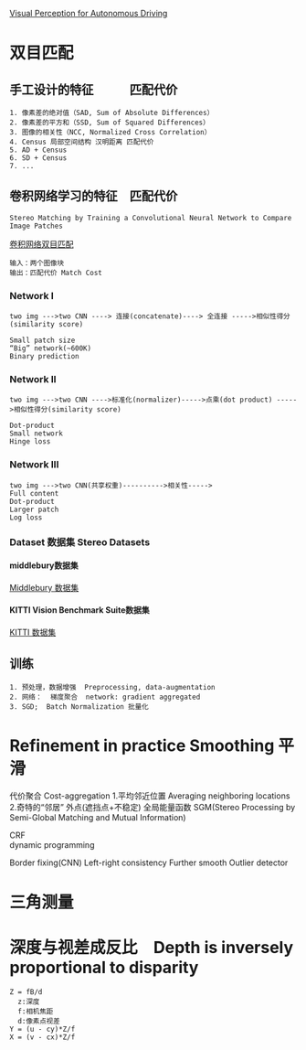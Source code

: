 [Visual Perception for Autonomous Driving](http://www.cs.toronto.edu/~urtasun/courses/CSC2541/CSC2541_Winter16.html)
# 双目匹配
## 手工设计的特征　　　匹配代价 　
    1. 像素差的绝对值（SAD, Sum of Absolute Differences） 
    2. 像素差的平方和（SSD, Sum of Squared Differences）
    3. 图像的相关性（NCC, Normalized Cross Correlation） 
    4. Census 局部空间结构 汉明距离 匹配代价 
    5. AD + Census
    6. SD + Census
    7. ...
## 卷积网络学习的特征　匹配代价
    Stereo Matching by Training a Convolutional Neural Network to Compare Image Patches 
[卷积网络双目匹配 ](https://github.com/jzbontar/mc-cnn)

    输入：两个图像块
    输出：匹配代价 Match Cost
### Network I
    two img --->two CNN ----> 连接(concatenate)----> 全连接 ----->相似性得分(similarity score)
    
    Small patch size 
    “Big” network(~600K) 
    Binary prediction
### Network II
    two img --->two CNN ---->标准化(normalizer)----->点乘(dot product) ----->相似性得分(similarity score)
    
    Dot-product 
    Small network
    Hinge loss
### Network III
    two img --->two CNN(共享权重)---------->相关性----->
    Full content 
    Dot-product 
    Larger patch 
    Log loss
### Dataset 数据集 Stereo Datasets
#### middlebury数据集
[Middlebury 数据集](http://vision.middlebury.edu/stereo/data/)
####  KITTI Vision Benchmark Suite数据集
[KITTI 数据集](http://www.cvlibs.net/datasets/kitti/eval_scene_flow.php?benchmark=stereo)

## 训练
    1. 预处理，数据增强  Preprocessing, data-augmentation
    2. 网络：  梯度聚合  network: gradient aggregated 
    3. SGD;  Batch Normalization 批量化 


# Refinement in practice Smoothing 平滑
代价聚合  Cost-aggregation 
    1.平均邻近位置 Averaging neighboring locations
    2.奇特的“邻居” 外点(遮挡点+不稳定)
全局能量函数
SGM(Stereo Processing by Semi-Global Matching and Mutual Information) 

CRF  
dynamic programming

Border fixing(CNN) 
Left-right consistency 
Further smooth 
Outlier detector

# 三角测量
# 深度与视差成反比　Depth is inversely　proportional to disparity
    Z = fB/d 
      z:深度
      f:相机焦距
      d:像素点视差
    Y = (u - cy)*Z/f
    X = (v - cx)*Z/f
